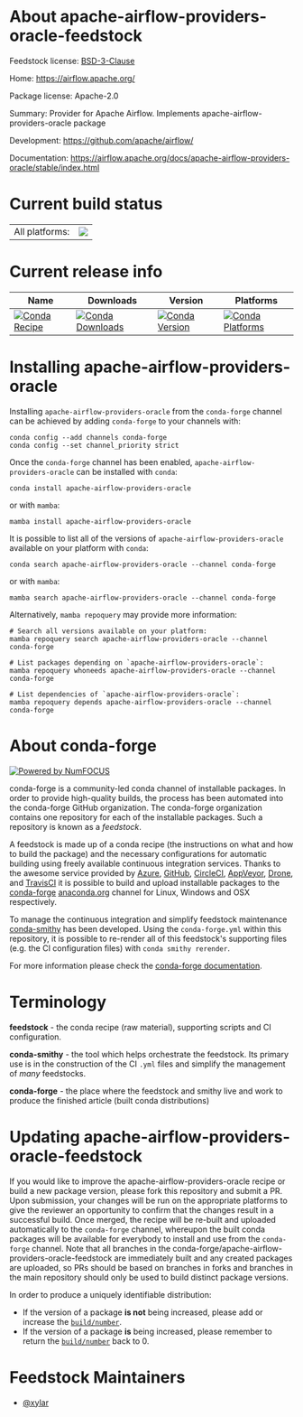 About apache-airflow-providers-oracle-feedstock
===============================================

Feedstock license: [BSD-3-Clause](https://github.com/conda-forge/apache-airflow-providers-oracle-feedstock/blob/main/LICENSE.txt)

Home: https://airflow.apache.org/

Package license: Apache-2.0

Summary: Provider for Apache Airflow. Implements apache-airflow-providers-oracle package

Development: https://github.com/apache/airflow/

Documentation: https://airflow.apache.org/docs/apache-airflow-providers-oracle/stable/index.html

Current build status
====================


<table><tr><td>All platforms:</td>
    <td>
      <a href="https://dev.azure.com/conda-forge/feedstock-builds/_build/latest?definitionId=11913&branchName=main">
        <img src="https://dev.azure.com/conda-forge/feedstock-builds/_apis/build/status/apache-airflow-providers-oracle-feedstock?branchName=main">
      </a>
    </td>
  </tr>
</table>

Current release info
====================

| Name | Downloads | Version | Platforms |
| --- | --- | --- | --- |
| [![Conda Recipe](https://img.shields.io/badge/recipe-apache--airflow--providers--oracle-green.svg)](https://anaconda.org/conda-forge/apache-airflow-providers-oracle) | [![Conda Downloads](https://img.shields.io/conda/dn/conda-forge/apache-airflow-providers-oracle.svg)](https://anaconda.org/conda-forge/apache-airflow-providers-oracle) | [![Conda Version](https://img.shields.io/conda/vn/conda-forge/apache-airflow-providers-oracle.svg)](https://anaconda.org/conda-forge/apache-airflow-providers-oracle) | [![Conda Platforms](https://img.shields.io/conda/pn/conda-forge/apache-airflow-providers-oracle.svg)](https://anaconda.org/conda-forge/apache-airflow-providers-oracle) |

Installing apache-airflow-providers-oracle
==========================================

Installing `apache-airflow-providers-oracle` from the `conda-forge` channel can be achieved by adding `conda-forge` to your channels with:

```
conda config --add channels conda-forge
conda config --set channel_priority strict
```

Once the `conda-forge` channel has been enabled, `apache-airflow-providers-oracle` can be installed with `conda`:

```
conda install apache-airflow-providers-oracle
```

or with `mamba`:

```
mamba install apache-airflow-providers-oracle
```

It is possible to list all of the versions of `apache-airflow-providers-oracle` available on your platform with `conda`:

```
conda search apache-airflow-providers-oracle --channel conda-forge
```

or with `mamba`:

```
mamba search apache-airflow-providers-oracle --channel conda-forge
```

Alternatively, `mamba repoquery` may provide more information:

```
# Search all versions available on your platform:
mamba repoquery search apache-airflow-providers-oracle --channel conda-forge

# List packages depending on `apache-airflow-providers-oracle`:
mamba repoquery whoneeds apache-airflow-providers-oracle --channel conda-forge

# List dependencies of `apache-airflow-providers-oracle`:
mamba repoquery depends apache-airflow-providers-oracle --channel conda-forge
```


About conda-forge
=================

[![Powered by
NumFOCUS](https://img.shields.io/badge/powered%20by-NumFOCUS-orange.svg?style=flat&colorA=E1523D&colorB=007D8A)](https://numfocus.org)

conda-forge is a community-led conda channel of installable packages.
In order to provide high-quality builds, the process has been automated into the
conda-forge GitHub organization. The conda-forge organization contains one repository
for each of the installable packages. Such a repository is known as a *feedstock*.

A feedstock is made up of a conda recipe (the instructions on what and how to build
the package) and the necessary configurations for automatic building using freely
available continuous integration services. Thanks to the awesome service provided by
[Azure](https://azure.microsoft.com/en-us/services/devops/), [GitHub](https://github.com/),
[CircleCI](https://circleci.com/), [AppVeyor](https://www.appveyor.com/),
[Drone](https://cloud.drone.io/welcome), and [TravisCI](https://travis-ci.com/)
it is possible to build and upload installable packages to the
[conda-forge](https://anaconda.org/conda-forge) [anaconda.org](https://anaconda.org/)
channel for Linux, Windows and OSX respectively.

To manage the continuous integration and simplify feedstock maintenance
[conda-smithy](https://github.com/conda-forge/conda-smithy) has been developed.
Using the ``conda-forge.yml`` within this repository, it is possible to re-render all of
this feedstock's supporting files (e.g. the CI configuration files) with ``conda smithy rerender``.

For more information please check the [conda-forge documentation](https://conda-forge.org/docs/).

Terminology
===========

**feedstock** - the conda recipe (raw material), supporting scripts and CI configuration.

**conda-smithy** - the tool which helps orchestrate the feedstock.
                   Its primary use is in the construction of the CI ``.yml`` files
                   and simplify the management of *many* feedstocks.

**conda-forge** - the place where the feedstock and smithy live and work to
                  produce the finished article (built conda distributions)


Updating apache-airflow-providers-oracle-feedstock
==================================================

If you would like to improve the apache-airflow-providers-oracle recipe or build a new
package version, please fork this repository and submit a PR. Upon submission,
your changes will be run on the appropriate platforms to give the reviewer an
opportunity to confirm that the changes result in a successful build. Once
merged, the recipe will be re-built and uploaded automatically to the
`conda-forge` channel, whereupon the built conda packages will be available for
everybody to install and use from the `conda-forge` channel.
Note that all branches in the conda-forge/apache-airflow-providers-oracle-feedstock are
immediately built and any created packages are uploaded, so PRs should be based
on branches in forks and branches in the main repository should only be used to
build distinct package versions.

In order to produce a uniquely identifiable distribution:
 * If the version of a package **is not** being increased, please add or increase
   the [``build/number``](https://docs.conda.io/projects/conda-build/en/latest/resources/define-metadata.html#build-number-and-string).
 * If the version of a package **is** being increased, please remember to return
   the [``build/number``](https://docs.conda.io/projects/conda-build/en/latest/resources/define-metadata.html#build-number-and-string)
   back to 0.

Feedstock Maintainers
=====================

* [@xylar](https://github.com/xylar/)

